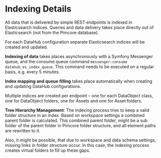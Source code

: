 # Indexing Details
All data that is delivered by simple REST endpoints is indexed in Elasticsearch indices.
Queries and data delivery takes place directly out of Elasticsearch (not from the Pimcore database).

For each DataHub configuration separate Elasticsearch indices will be created and updated.

**Indexing of data** takes places asynchronously with a Symfony Messenger queue, and the consume queue command
`messenger:consume datahub_es_index_queue`. This command needs to be executed on a regular basis, e.g. every 5 minutes.

**Index mapping and queue filling** takes place automatically when creating and updating DataHub configurations.

Multiple indices are created per endpoint – one for each DataObject class, one for DataObject folders, one for Assets
and one for Asset folders.

**Tree Hierarchy Management**: The indexing process tries to keep a valid folder structure in an index.
Based on workspace settings a combined parent folder is calculated. This combined parent folder,
might be a sub folder of the parent folder in Pimcore folder structure, and all element paths are rewritten to it.

Also, it might be possible, that due to workspace and data schema settings, missing links in folder structure occur.
In this case, the indexing process creates virtual folders to fill up these gaps.
